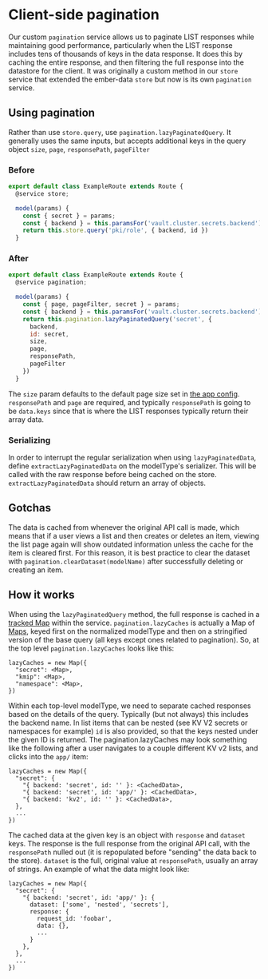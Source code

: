 # Client-side pagination

Our custom `pagination` service allows us to paginate LIST responses while maintaining good performance, particularly when the LIST response includes tens of thousands of keys in the data response. It does this by caching the entire response, and then filtering the full response into the datastore for the client. It was originally a custom method in our `store` service that extended the ember-data `store` but now is its own `pagination` service.

## Using pagination

Rather than use `store.query`, use `pagination.lazyPaginatedQuery`. It generally uses the same inputs, but accepts additional keys in the query object `size`, `page`, `responsePath`, `pageFilter`

### Before

```js
export default class ExampleRoute extends Route {
  @service store;

  model(params) {
    const { secret } = params;
    const { backend } = this.paramsFor('vault.cluster.secrets.backend');
    return this.store.query('pki/role', { backend, id })
  }
```

### After

```js
export default class ExampleRoute extends Route {
  @service pagination;

  model(params) {
    const { page, pageFilter, secret } = params;
    const { backend } = this.paramsFor('vault.cluster.secrets.backend');
    return this.pagination.lazyPaginatedQuery('secret', {
      backend,
      id: secret,
      size,
      page,
      responsePath,
      pageFilter
    })
  }
```

The `size` param defaults to the default page size set in [the app config](../config/environment.js). `responsePath` and `page` are required, and typically `responsePath` is going to be `data.keys` since that is where the LIST responses typically return their array data.

### Serializing

In order to interrupt the regular serialization when using `lazyPaginatedData`, define `extractLazyPaginatedData` on the modelType's serializer. This will be called with the raw response before being cached on the store. `extractLazyPaginatedData` should return an array of objects.

## Gotchas

The data is cached from whenever the original API call is made, which means that if a user views a list and then creates or deletes an item, viewing the list page again will show outdated information unless the cache for the item is cleared first. For this reason, it is best practice to clear the dataset with `pagination.clearDataset(modelName)` after successfully deleting or creating an item.

## How it works

When using the `lazyPaginatedQuery` method, the full response is cached in a [tracked Map](https://github.com/tracked-tools/tracked-built-ins/tree/master) within the service. `pagination.lazyCaches` is actually a Map of [Maps](https://developer.mozilla.org/en-US/docs/Web/JavaScript/Reference/Global_Objects/Map), keyed first on the normalized modelType and then on a stringified version of the base query (all keys except ones related to pagination). So, at the top level `pagination.lazyCaches` looks like this:

```
lazyCaches = new Map({
  "secret": <Map>,
  "kmip": <Map>,
  "namespace": <Map>,
})
```

Within each top-level modelType, we need to separate cached responses based on the details of the query. Typically (but not always) this includes the backend name. In list items that can be nested (see KV V2 secrets or namespaces for example) `id` is also provided, so that the keys nested under the given ID is returned. The pagination.lazyCaches may look something like the following after a user navigates to a couple different KV v2 lists, and clicks into the `app/` item:

```
lazyCaches = new Map({
  "secret": {
    "{ backend: 'secret', id: '' }: <CachedData>,
    "{ backend: 'secret', id: 'app/' }: <CachedData>,
    "{ backend: 'kv2', id: '' }: <CachedData>,
  },
  ...
})
```

The cached data at the given key is an object with `response` and `dataset` keys. The response is the full response from the original API call, with the `responsePath` nulled out (it is repopulated before "sending" the data back to the store). `dataset` is the full, original value at `responsePath`, usually an array of strings. An example of what the data might look like:

```
lazyCaches = new Map({
  "secret": {
    "{ backend: 'secret', id: 'app/' }: {
      dataset: ['some', 'nested', 'secrets'],
      response: {
        request_id: 'foobar',
        data: {},
        ...
      }
    },
  },
  ...
})
```
